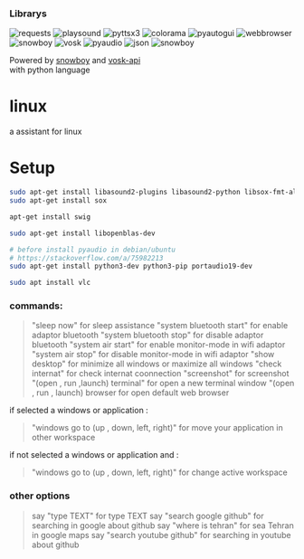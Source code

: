 ### Librarys

![requests](https://img.shields.io/badge/requests-14354C?style=for-the-badge&logoColor=white)
![playsound](https://img.shields.io/badge/playsound-14354C?style=for-the-badge&logoColor=white)
![pyttsx3](https://img.shields.io/badge/pyttsx3-14354C?style=for-the-badge&logoColor=white)
![colorama](https://img.shields.io/badge/colorama-14354C?style=for-the-badge&logoColor=white)
![pyautogui](https://img.shields.io/badge/pyautogui-14354C?style=for-the-badge&logoColor=white)
![webbrowser](https://img.shields.io/badge/webbrowser-14354C?style=for-the-badge&logoColor=white)
![snowboy](https://img.shields.io/badge/snowboy-14354C?style=for-the-badge&logoColor=white)
![vosk](https://img.shields.io/badge/vosk-14354C?style=for-the-badge&logoColor=white)
![pyaudio](https://img.shields.io/badge/pyaudio-14354C?style=for-the-badge&logoColor=white)
![json](https://img.shields.io/badge/json-14354C?style=for-the-badge&logoColor=white)
![snowboy](https://img.shields.io/badge/snowboy-14354C?style=for-the-badge&logoColor=white)

Powered by <a href="https://github.com/Kitt-AI/snowboy">snowboy</a> and <a href="https://github.com/alphacep/vosk-api">vosk-api</a><br>
with python language





# linux
 a assistant for linux


# Setup
```zsh
sudo apt-get install libasound2-plugins libasound2-python libsox-fmt-all
sudo apt-get install sox

apt-get install swig

sudo apt-get install libopenblas-dev

# before install pyaudio in debian/ubuntu
# https://stackoverflow.com/a/75982213
sudo apt-get install python3-dev python3-pip portaudio19-dev

sudo apt install vlc
```

### commands:

> "sleep now" for sleep assistance
> "system bluetooth start" for enable adaptor bluetooth
> "system bluetooth stop" for disable adaptor bluetooth
> "system air start" for enable monitor-mode in wifi adaptor
> "system air stop" for disable monitor-mode in wifi adaptor
> "show desktop" for minimize all windows or maximize all windows
> "check internat" for check internat coonnection
> "screenshot" for screenshot
> "(open , run ,launch) terminal" for open a new terminal window
> "(open , run , launch) browser for open default web browser


if selected a windows or application :
> "windows go to (up , down, left, right)" for move your application in other workspace

if not selected a windows or application and :
> "windows go to (up , down, left, right)" for change active workspace


### other options

> say "type TEXT" for type TEXT
> say "search google github" for searching in google about github
> say "where is tehran" for sea Tehran in google maps
> say "search youtube github" for searching in youtube about github